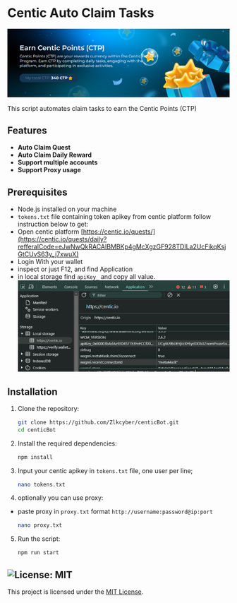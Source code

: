 # Centic Auto Claim Tasks
![banner](image.png)

This script automates claim tasks to earn the Centic Points (CTP)

## Features

- **Auto Claim Quest**
- **Auto Claim Daily Reward**
- **Support multiple accounts**
- **Support Proxy usage**

## Prerequisites

- Node.js installed on your machine
- `tokens.txt` file containing token apikey from centic platform follow instruction below to get:
- Open centic platform [https://centic.io/quests/](https://centic.io/quests/daily?refferalCode=eJwNwQkRACAIBMBKp4gMcXgzGF928TDILa2UcFikqKsjGtCUvS63y_j7xwuX)
- Login With your wallet
- inspect or just F12, and find Application
- in local storage find `apiKey_` and copy all value.
![Apikey](image-1.png)

## Installation

1. Clone the repository:
    ```sh
    git clone https://github.com/Zlkcyber/centicBot.git
    cd centicBot
    ```

2. Install the required dependencies:
    ```sh
    npm install
    ```
3. Input your centic apikey in `tokens.txt` file, one user per line;
    ```sh
    nano tokens.txt
    ```
4. optionally you can use proxy: 
- paste proxy in `proxy.txt` format `http://username:password@ip:port` 
    ```sh
    nano proxy.txt
    ```
5. Run the script:
    ```sh
    npm run start
    ```

## ![License: MIT](https://img.shields.io/badge/License-MIT-yellow.svg)

This project is licensed under the [MIT License](LICENSE).